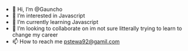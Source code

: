 - 👋 Hi, I’m @Gauncho
- 👀 I’m interested in Javascript  
- 🌱 I’m currently learning Javascript
- 💞️ I’m looking to collaborate on im not sure litterally trying to learn to change my career
- 📫 How to reach me pstewa92@gamil.com

<!---
Gauncho/Gauncho is a ✨ special ✨ repository because its `README.md` (this file) appears on your GitHub profile.
You can click the Preview link to take a look at your changes.
--->
